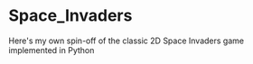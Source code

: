 # Space_Invaders
Here's my own spin-off of the classic 2D Space Invaders game implemented in Python
